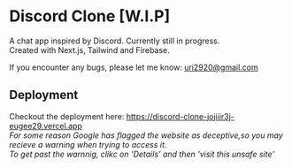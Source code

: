 # Discord Clone [W.I.P]

A chat app inspired by Discord. Currently still in progress.  
Created with Next.js, Tailwind and Firebase.  
  
If you encounter any bugs, please let me know: uri2920@gmail.com





## Deployment

Checkout the deployment here: https://discord-clone-jojiiir3j-eugee29.vercel.app  
*For some reason Google has flagged the website as deceptive,so you may recieve a warning when trying to access it.  
To get past the warnnig, clikc on 'Details' and then 'visit this unsafe site'*

